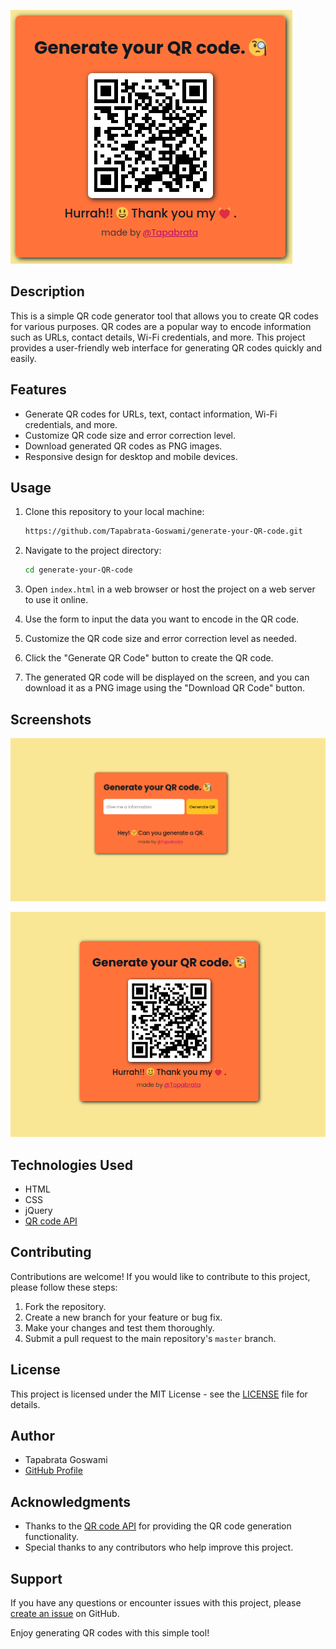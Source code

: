 
![Generate Your QR code](images/Screenshot_3.png)

## Description

This is a simple QR code generator tool that allows you to create QR codes for various purposes. QR codes are a popular way to encode information such as URLs, contact details, Wi-Fi credentials, and more. This project provides a user-friendly web interface for generating QR codes quickly and easily.

## Features

- Generate QR codes for URLs, text, contact information, Wi-Fi credentials, and more.
- Customize QR code size and error correction level.
- Download generated QR codes as PNG images.
- Responsive design for desktop and mobile devices.

## Usage

1. Clone this repository to your local machine:

   ```bash
   https://github.com/Tapabrata-Goswami/generate-your-QR-code.git
   ```

2. Navigate to the project directory:

   ```bash
   cd generate-your-QR-code
   ```

3. Open `index.html` in a web browser or host the project on a web server to use it online.

4. Use the form to input the data you want to encode in the QR code.

5. Customize the QR code size and error correction level as needed.

6. Click the "Generate QR Code" button to create the QR code.

7. The generated QR code will be displayed on the screen, and you can download it as a PNG image using the "Download QR Code" button.

## Screenshots

![Screenshot 1](images/Screenshot_1.png)

![Screenshot 2](images/Screenshot_2.png)

## Technologies Used

- HTML
- CSS
- jQuery
- [QR code API](https://goqr.me/api/)

## Contributing

Contributions are welcome! If you would like to contribute to this project, please follow these steps:

1. Fork the repository.
2. Create a new branch for your feature or bug fix.
3. Make your changes and test them thoroughly.
4. Submit a pull request to the main repository's `master` branch.

## License

This project is licensed under the MIT License - see the [LICENSE](LICENSE) file for details.

## Author

- Tapabrata Goswami
- [GitHub Profile](https://github.com/Tapabrata-Goswami)

## Acknowledgments

- Thanks to the [QR code API](https://goqr.me/api/) for providing the QR code generation functionality.
- Special thanks to any contributors who help improve this project.

## Support

If you have any questions or encounter issues with this project, please [create an issue](https://github.com/Tapabrata-Goswami/generate-your-QR-code/issues) on GitHub.

Enjoy generating QR codes with this simple tool!